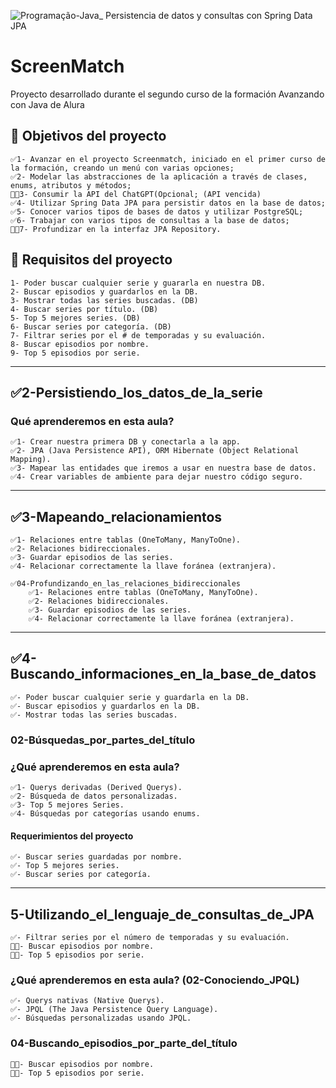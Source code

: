 [//]: # (imagen header)
![Programação-Java_ Persistencia de datos y consultas con Spring Data JPA](https://github.com/genesysR-dev/2066-java-persitencia-de-datos-y-consultas-con-Spring-JPA/assets/91544872/e0e3a9f8-afc7-4e7b-be83-469351ef2d70)

# ScreenMatch

Proyecto desarrollado durante el segundo curso de la formación Avanzando con Java de Alura

## 🔨 Objetivos del proyecto

    ✅1- Avanzar en el proyecto Screenmatch, iniciado en el primer curso de la formación, creando un menú con varias opciones;
    ✅2- Modelar las abstracciones de la aplicación a través de clases, enums, atributos y métodos;
    👷✅3- Consumir la API del ChatGPT(Opcional; (API vencida)
    ✅4- Utilizar Spring Data JPA para persistir datos en la base de datos;
    ✅5- Conocer varios tipos de bases de datos y utilizar PostgreSQL;
    ✅6- Trabajar con varios tipos de consultas a la base de datos;
    👷✅7- Profundizar en la interfaz JPA Repository.

## 👷 Requisitos del proyecto

    1- Poder buscar cualquier serie y guararla en nuestra DB.
    2- Buscar episodios y guardarlos en la DB.
    3- Mostrar todas las series buscadas. (DB)
    4- Buscar series por título. (DB)
    5- Top 5 mejores series. (DB)
    6- Buscar series por categoría. (DB)
    7- Filtrar series por el # de temporadas y su evaluación.
    8- Buscar episodios por nombre.
    9- Top 5 episodios por serie.

<hr>

## ✅2-Persistiendo_los_datos_de_la_serie

### Qué aprenderemos en esta aula?

    ✅1- Crear nuestra primera DB y conectarla a la app.
    ✅2- JPA (Java Persistence API), ORM Hibernate (Object Relational Mapping).
    ✅3- Mapear las entidades que iremos a usar en nuestra base de datos.
    ✅4- Crear variables de ambiente para dejar nuestro código seguro.

<hr>

## ✅3-Mapeando_relacionamientos

    ✅1- Relaciones entre tablas (OneToMany, ManyToOne).
    ✅2- Relaciones bidireccionales.
    ✅3- Guardar episodios de las series.
    ✅4- Relacionar correctamente la llave foránea (extranjera).

    ✅04-Profundizando_en_las_relaciones_bidireccionales
        ✅1- Relaciones entre tablas (OneToMany, ManyToOne).
        ✅2- Relaciones bidireccionales.
        ✅3- Guardar episodios de las series.
        ✅4- Relacionar correctamente la llave foránea (extranjera).

<hr>

## ✅4-Buscando_informaciones_en_la_base_de_datos

    ✅- Poder buscar cualquier serie y guardarla en la DB.
    ✅- Buscar episodios y guardarlos en la DB.
    ✅- Mostrar todas las series buscadas.

### 02-Búsquedas_por_partes_del_título

### ¿Qué aprenderemos en esta aula?

    ✅1- Querys derivadas (Derived Querys).
    ✅2- Búsqueda de datos personalizadas.
    ✅3- Top 5 mejores Series.
    ✅4- Búsquedas por categorías usando enums.

#### Requerimientos del proyecto

    ✅- Buscar series guardadas por nombre.
    ✅- Top 5 mejores series.
    ✅- Buscar series por categoría.

<hr>

## 5-Utilizando_el_lenguaje_de_consultas_de_JPA

    ✅- Filtrar series por el número de temporadas y su evaluación.
    👷✅- Buscar episodios por nombre.
    👷✅- Top 5 episodios por serie.

### ¿Qué aprenderemos en esta aula? (02-Conociendo_JPQL)

    ✅- Querys nativas (Native Querys).
    ✅- JPQL (The Java Persistence Query Language).
    ✅- Búsquedas personalizadas usando JPQL.

### 04-Buscando_episodios_por_parte_del_título

    👷✅- Buscar episodios por nombre.
    👷✅- Top 5 episodios por serie.
